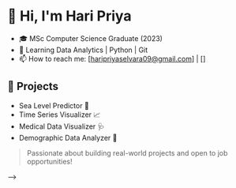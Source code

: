 # 👋 Hi, I'm Hari Priya
- 🎓 MSc Computer Science Graduate (2023)
- 🌱 Learning Data Analytics | Python | Git
- 📫 How to reach me: [haripriyaselvara09@gmail.com] | []

## 💼 Projects
- Sea Level Predictor 🌊
- Time Series Visualizer 📈
- Medical Data Visualizer 🩺
- Demographic Data Analyzer 🧮

> Passionate about building real-world projects and open to job opportunities!

-->
